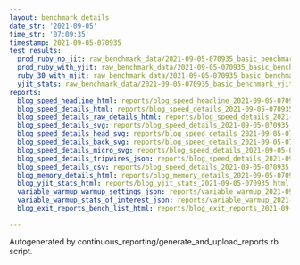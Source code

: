 ```yaml
---
layout: benchmark_details
date_str: '2021-09-05'
time_str: '07:09:35'
timestamp: 2021-09-05-070935
test_results:
  prod_ruby_no_jit: raw_benchmark_data/2021-09-05-070935_basic_benchmark_prod_ruby_no_jit.json
  prod_ruby_with_yjit: raw_benchmark_data/2021-09-05-070935_basic_benchmark_prod_ruby_with_yjit.json
  ruby_30_with_mjit: raw_benchmark_data/2021-09-05-070935_basic_benchmark_ruby_30_with_mjit.json
  yjit_stats: raw_benchmark_data/2021-09-05-070935_basic_benchmark_yjit_stats.json
reports:
  blog_speed_headline_html: reports/blog_speed_headline_2021-09-05-070935.html
  blog_speed_details_html: reports/blog_speed_details_2021-09-05-070935.html
  blog_speed_details_raw_details_html: reports/blog_speed_details_2021-09-05-070935.raw_details.html
  blog_speed_details_svg: reports/blog_speed_details_2021-09-05-070935.svg
  blog_speed_details_head_svg: reports/blog_speed_details_2021-09-05-070935.head.svg
  blog_speed_details_back_svg: reports/blog_speed_details_2021-09-05-070935.back.svg
  blog_speed_details_micro_svg: reports/blog_speed_details_2021-09-05-070935.micro.svg
  blog_speed_details_tripwires_json: reports/blog_speed_details_2021-09-05-070935.tripwires.json
  blog_speed_details_csv: reports/blog_speed_details_2021-09-05-070935.csv
  blog_memory_details_html: reports/blog_memory_details_2021-09-05-070935.html
  blog_yjit_stats_html: reports/blog_yjit_stats_2021-09-05-070935.html
  variable_warmup_warmup_settings_json: reports/variable_warmup_2021-09-05-070935.warmup_settings.json
  variable_warmup_stats_of_interest_json: reports/variable_warmup_2021-09-05-070935.stats_of_interest.json
  blog_exit_reports_bench_list_html: reports/blog_exit_reports_2021-09-05-070935.bench_list.html

---
```

Autogenerated by continuous_reporting/generate_and_upload_reports.rb script.
